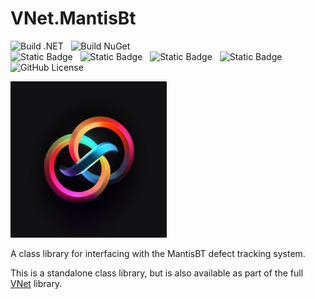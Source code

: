 # VNet.MantisBt

![Build .NET](https://github.com/PrimeEagle/VNet.System/actions/workflows/build-dotnet.yml/badge.svg)&nbsp;&nbsp;&nbsp;![Build NuGet](https://github.com/PrimeEagle/VNet.System/actions/workflows/create-nuget.yml/badge.svg)<br>
![Static Badge](https://img.shields.io/badge/Latest_Build-v1.0.1.4-lightblue)&nbsp;&nbsp;&nbsp;![Static Badge](https://img.shields.io/badge/Latest_Release-v1.0.1-blue)&nbsp;&nbsp;&nbsp;![Static Badge](https://img.shields.io/badge/NuGet_Package-v1.0.1-blue)&nbsp;&nbsp;&nbsp;![Static Badge](https://img.shields.io/badge/.NET-8.0.100-darkblue)<br>
![GitHub License](https://img.shields.io/github/license/PrimeEagle/VNet.MantisBt)

<img src="https://github.com/PrimeEagle/VNet.MantisBt/blob/main/.img/logo.png?raw=true" width="250" />

A class library for interfacing with the MantisBT defect tracking system.

This is a standalone class library, but is also available as part of the full [VNet](https://github.com/PrimeEagle/VNet) library.
